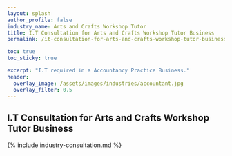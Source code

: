 ```yaml
---
layout: splash 
author_profile: false 
industry_name: Arts and Crafts Workshop Tutor
title: I.T Consultation for Arts and Crafts Workshop Tutor Business
permalink: /it-consultation-for-arts-and-crafts-workshop-tutor-business

toc: true
toc_sticky: true

excerpt: "I.T required in a Accountancy Practice Business."
header:
  overlay_image: /assets/images/industries/accountant.jpg
  overlay_filter: 0.5 
---
```


## I.T Consultation for Arts and Crafts Workshop Tutor Business

{% include industry-consultation.md %}
